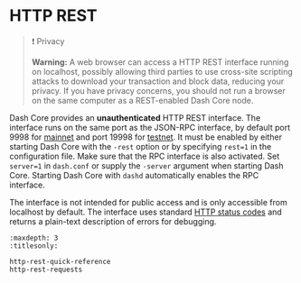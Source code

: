 # HTTP REST

>❗️ Privacy
>
> **Warning:** A web browser can access a HTTP REST interface running on localhost, possibly allowing third parties to use cross-site scripting attacks to download your transaction and block data, reducing your privacy.  If you have privacy concerns, you should not run a browser on the same computer as a REST-enabled Dash Core node.

Dash Core provides an **unauthenticated** HTTP REST interface.  The interface runs on the same port as the JSON-RPC interface, by default port 9998 for [mainnet](../resources/glossary.md#mainnet) and port 19998 for [testnet](../resources/glossary.md#testnet). It must be enabled by either starting Dash Core with the `-rest` option or by specifying `rest=1` in the configuration file. Make sure that the RPC interface is also activated. Set `server=1` in `dash.conf` or supply the `-server` argument when starting Dash Core. Starting Dash Core with `dashd` automatically enables the RPC interface.

The interface is not intended for public access and is only accessible from localhost by default. The interface uses standard [HTTP status codes](https://en.wikipedia.org/wiki/List_of_HTTP_status_codes) and returns a plain-text description of errors for debugging.

```{toctree}
:maxdepth: 3
:titlesonly:

http-rest-quick-reference
http-rest-requests
```